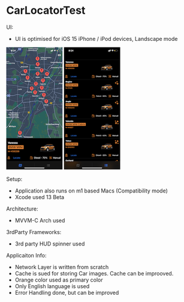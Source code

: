 # CarLocatorTest


UI: 
- UI is optimised for iOS 15 iPhone / iPod devices, Landscape mode

![Alt text](CarLocator/Documentation/IMG_3729.PNG "Map View")
![Alt text](CarLocator/Documentation/IMG_3730.PNG "List View")

Setup:
- Application also runs on m1 based Macs (Compatibility mode)
- Xcode used 13 Beta 

Architecture: 
- MVVM-C Arch used

3rdParty Frameworks:
- 3rd party HUD spinner used 

Applicaiton Info:
- Network Layer is written from scratch
- Cache is sued for storing Car images. Cache can be improoved.
- Orange color used as  primary color 
- Only English language is used 
- Error Handling done, but can be improved
